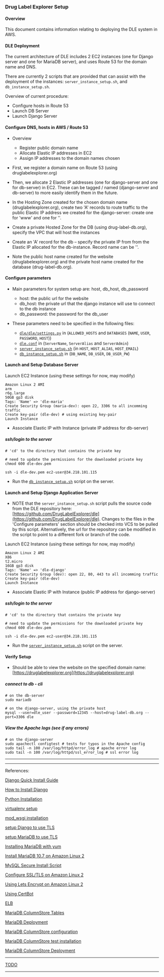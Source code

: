 
### Drug Label Explorer Setup

#### Overview

This document contains information relating to deploying the DLE system in AWS.

#### DLE Deployment

The current architecture of DLE includes 2 EC2 instances (one for Django server and one for MariaDB server), and uses Route 53 for the domain name and DNS.

There are currently 2 scripts that are provided that can assist with the deployment of the instances: `server_instance_setup.sh`, and `db_instance_setup.sh`.

Overview of current procedure:

- Configure hosts in Route 53
- Launch DB Server
- Launch Django Server


#### Configure DNS, hosts in AWS / Route 53

- Overview
  - Register public domain name
  - Allocate Elastic IP addresses in EC2
  - Assign IP addresses to the domain names chosen

- First, we register a domain name on Route 53 (using druglabelexplorer.org)
- Then, we allocate 2 Elastic IP addresses (one for django-server and one for db-server) in EC2. These can be tagged / named (django-server and db-server) to more easily identify them in the future.
- In the Hosting Zone created for the chosen domain name (druglabelexplorer.org), create two 'A' records to route traffic to the public Elastic IP address we created for the django-server: create one for 'www' and one for ''.
- Create a private Hosted Zone for the DB (using drug-label-db.org), specify the VPC that will host the instances
- Create an 'A' record for the db – specify the private IP from from the Elastic IP allocated for the db-instance. Record name can be ''.
- Note the public host name created for the website (druglabelexplorer.org) and the private host name created for the database (drug-label-db.org).

#### Configure parameters

- Main parameters for system setup are: host, db\_host, db\_password
  - host: the public url for the website
  - db\_host: the private url that the django instance will use to connect to the db instance
  - db\_password: the password for the db_user

- These parameters need to be specified in the following files: 
	- [`dle/dle/settings.py`](../../dle/dle/settings.py) in (`ALLOWED_HOSTS` and `DATABASES` (`NAME`, `USER`, `PASSWORD`, `HOST`))
	- [`dle.conf`](./dle.conf) in (`ServerName`, `ServerAlias` and `ServerAdmin`)
	- [`server_instance_setup.sh`](./server_instance_setup.sh) (in `HOST`, `HOST_ALIAS`, `HOST_EMAIL`)
	- [`db_instance_setup.sh`](./db_instance_setup.sh) in (`DB_NAME`, `DB_USER`, `DB_USER_PW`)


#### Launch and Setup Database Server

Launch EC2 Instance
(using these settings for now, may modify)

```
Amazon Linux 2 AMI
arm
r6g.large
50GB gp3 disk
Tags: 'Name' => 'dle-maria'
Create Security Group (maria-dev): open 22, 3306 to all incomming traffic
Create key-pair (dle-dev) # using existing key-pair
Launch Instance
```

- Associate Elastic IP with Instance (private IP address for db-server)

##### ssh/login to the server
```
# 'cd' to the directory that contains the private key

# need to update the permissions for the downloaded private key
chmod 600 dle-dev.pem

ssh -i dle-dev.pem ec2-user@34.218.101.115
```

- Run the [`db_instance_setup.sh`](./db_instance_setup.sh) script on the server.


#### Launch and Setup Django Application Server

- NOTE that the `server_instance_setup.sh` script pulls the source code from the DLE repository here: [https://github.com/DrugLabelExplorer/dle](https://github.com/DrugLabelExplorer/dle). Changes to the files in the 'Configure parameters' section should be checked into VCS to be pulled by this script. Alternatively, the url for the repository can be modified in the script to point to a different fork or branch of the code.

Launch EC2 Instance
(using these settings for now, may modify)

```
Amazon Linux 2 AMI
X86
t2.micro
16GB gp3 disk
Tags: 'Name' => 'dle-django'
Create Security Group (dev): open 22, 80, 443 to all incomming traffic
Create key-pair (dle-dev)
Launch Instance
```

- Associate Elastic IP with Instance (public IP address for django-server)


##### ssh/login to the server
```
# 'cd' to the directory that contains the private key

# need to update the permissions for the downloaded private key
chmod 600 dle-dev.pem

ssh -i dle-dev.pem ec2-user@34.218.101.115
```

- Run the [`server_instance_setup.sh`](./server_instance_setup.sh) script on the server.


#### Verify Setup

- Should be able to view the website on the specified domain name: [https://druglabelexplorer.org](https://druglabelexplorer.org)


##### connect to db - cli
```
# on the db-server
sudo mariadb

# on the django-server, using the private host
mysql --user=dle_user --password=12345 --host=drug-label-db.org --port=3306 dle
```

##### View the Apache logs (see if any errors)

```
# on the django-server
sudo apachectl configtest # tests for typos in the Apache config
sudo tail -n 100 /var/log/httpd/error_log # apache error log
sudo tail -n 100 /var/log/httpd/ssl_error_log # ssl error log
```

______
______

References: 

[Django Quick Install Guide](https://docs.djangoproject.com/en/4.0/intro/install/)

[How to Install Django](https://docs.djangoproject.com/en/4.0/topics/install/)

[Python Installation](https://techviewleo.com/how-to-install-python-on-amazon-linux/)

[virtualenv setup](https://aws.amazon.com/premiumsupport/knowledge-center/ec2-linux-python3-boto3/)

[mod_wsgi installation](https://modwsgi.readthedocs.io/en/develop/user-guides/quick-installation-guide.html)

[setup Django to use TLS](https://stackoverflow.com/q/4323737/1807627)

[setup MariaDB to use TLS](https://mariadb.com/kb/en/securing-connections-for-client-and-server/)

[Installing MariaDB with yum](https://mariadb.com/kb/en/yum/)

[Install MariaDB 10.7 on Amazon Linux 2](https://techviewleo.com/how-to-install-mariadb-server-on-amazon-linux/)

[MySQL Secure Install Script](https://bertvv.github.io/notes-to-self/2015/11/16/automating-mysql_secure_installation/)

[Configure SSL/TLS on Amazon Linux 2](https://docs.aws.amazon.com/AWSEC2/latest/UserGuide/SSL-on-amazon-linux-2.html)

[Using Lets Encrypt on Amazon Linux 2](https://aws.amazon.com/blogs/compute/extending-amazon-linux-2-with-epel-and-lets-encrypt/)

[Using CertBot](https://eff-certbot.readthedocs.io/en/stable/using.html)

[ELB](https://docs.aws.amazon.com/elasticloadbalancing/latest/application/create-application-load-balancer.html)

[MariaDB ColumnStore Tables](https://mariadb.com/docs/multi-node/columnstore/schema-design/create-table/)

[MariaDB Deployment](https://mariadb.com/docs/deploy/)

[MariaDB ColumnStore configuration](https://mariadb.com/docs/deploy/topologies/columnstore-object-storage/enterprise-server-10-6/)

[MariaDB ColumnStore test installation](https://fromdual.com/create-a-single-node-mariadb-columnstore-test-installation)

[MariaDB ColumnStore Deployment](https://mariadb.com/docs/deploy/topologies/single-node/community-columnstore-cs10-6/)
_____

[TODO](https://docs.djangoproject.com/en/4.0/howto/deployment/checklist/)

_____